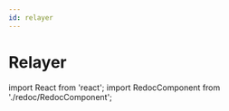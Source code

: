 ```yaml
---
id: relayer
---
```


# Relayer

import React from 'react';
import RedocComponent from './redoc/RedocComponent';

<RedocComponent specUrl="/swagger/relayer.json" />